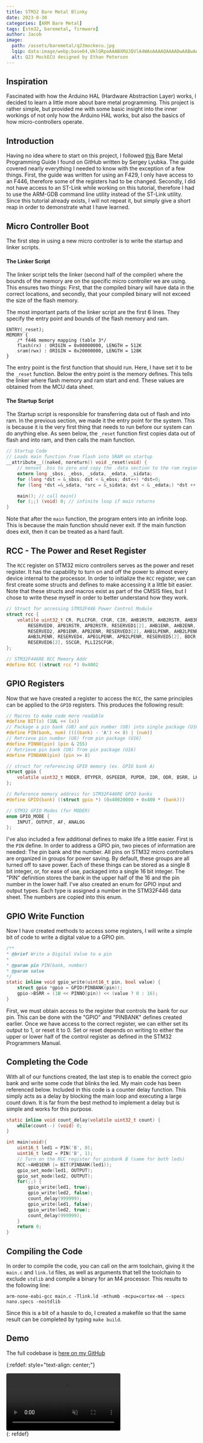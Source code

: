 ```yaml
---
title: STM32 Bare Metal Blinky
date: 2023-8-30
categories: [ARM Bare Metal]
tags: [stm32, baremetal, firmware]
author: Jacob
image:
  path: /assets/baremetal/q23mockecu.jpg
  lqip: data:image/webp;base64,UklGRpoAAABXRUJQVlA4WAoAAAAQAAAADwAABwAAQUxQSDIAAAARL0AmbZurmr57yyIiqE8oiG0bejIYEQTgqiDA9vqnsUSI6H+oAERp2HZ65qP/VIAWAFZQOCBCAAAA8AEAnQEqEAAIAAVAfCWkAALp8sF8rgRgAP7o9FDvMCkMde9PK7euH5M1m6VWoDXf2FkP3BqV0ZYbO6NA/VFIAAAA
  alt: Q23 MockECU designed by Ethan Peterson
---
```


## Inspiration

Fascinated with how the Arduino HAL (Hardware Abstraction Layer) works, I decided to learn a little more about bare metal programming. This project is rather simple, but provided me with some basic insight into the inner workings of not only how the Arduino HAL works, but also the basics of how micro-controllers operate.

## Introduction

Having no idea where to start on this project, I followed [this](https://github.com/cpq/bare-metal-programming-guide) Bare Metal Programming Guide I found on GitHub written by Sergey Lyubka. The guide covered nearly everything I needed to know with the exception of a few things. First, the guide was written for using an F429, I only have access to an F446, therefore some of the registers had to be changed. Secondly, I did not have access to an ST-Link while working on this tutorial, therefore I had to use the ARM-GDB command line utility instead of the ST-Link utility. Since this tutorial already exists, I will not repeat it, but simply give a short reap in order to demonstrate what I have learned.

## Micro Controller Boot

The first step in using a new micro controller is to write the startup and linker scripts.

#### The Linker Script

The linker script tells the linker (second half of the compiler) where the bounds of the memory are on the specific micro controller we are using. This ensures two things: First, that the compiled binary will have data in the correct locations, and secondly, that your compiled binary will not exceed the size of the flash memory.

The most important parts of the linker script are the first 6 lines. They specify the entry point and bounds of the flash memory and ram.

```
ENTRY(_reset);
MEMORY {
    /* f446 memory mapping (table 3*/
    flash(rx) : ORIGIN = 0x08000000, LENGTH = 512K
    sram(rwx) : ORIGIN = 0x20000000, LENGTH = 128K
}
```

The entry point is the first function that should run. Here, I have set it to be the `_reset` function. Below the entry point is the memory defines. This tells the linker where flash memory and ram start and end. These values are obtained from the MCU data sheet.

#### The Startup Script

The Startup script is responsible for transferring data out of flash and into ram. In the previous section, we made it the entry point for the system. This is because it is the very first thing that needs to run before our system can do anything else. As seen below, the `_reset` function first copies data out of flash and into ram, and then calls the main function.

```c
// Startup Code
// Loads main function from flash into SRAM on startup
__attribute__((naked, noreturn)) void _reset(void) {
    // menset .bss to zero and copy the .data section to the ram region
    extern long _sbss, _ebss, _sdata, _edata, _sidata;
    for (long *dst = &_sbss; dst < &_ebss; dst++) *dst=0;
    for (long *dst =&_sdata, *src = &_sidata; dst < & _edata;) *dst ++ = *src++;

    main(); // call main()
    for (;;) (void) 0; // infinite loop if main returns
}
```
Note that after the `main` function, the program enters into an infinite loop. This is because the main function should never exit. If the main function does exit, then it can be treated as a hard fault.

## RCC - The Power and Reset Register

The `RCC` register on STM32 micro controllers serves as the power and reset register. It has the capability to turn on and off the power to almost every device internal to the processor. In order to initialize the `RCC` register, we can first create some structs and defines to make accessing it a little bit easier. Note that these structs and macros exist as part of the CMSIS files, but I chose to write these myself in order to better understand how they work.

```c
// Struct for accessing STM32F446 Power Control Module
struct rcc {
    volatile uint32_t CR, PLLCFGR, CFGR, CIR, AHB1RSTR, AHB2RSTR, AHB3RSTR,
        RESERVED0, APB1RSTR, APB2RSTR, RESERVED1[2], AHB1ENR, AHB2ENR, AHB3ENR,
        RESERVED2, APB1ENR, APB2ENR, RESERVED3[2], AHB1LPENR, AHB2LPENR,
        AHB3LPENR, RESERVED4, APB1LPENR, APB2LPENR, RESERVED5[2], BDCR, CSR,
        RESERVED6[2], SSCGR, PLLI2SCFGR;
};

// STM32F446RE RCC Memory Addr
#define RCC ((struct rcc *) 0x4002
```

## GPIO Registers

Now that we have created a register to access the `RCC`, the same principles can be applied to the `GPIO` registers. This produces the following result:

```c
// Macros to make code more readable
#define BIT(x) (1UL << (x))
// Package a pin bank (U8) and pin number (U8) into single package (U16)
#define PIN(bank, num) ((((bank) - 'A') << 8) | (num))
// Retrieve pin number (U8) from pin package (U16)
#define PINNO(pin) (pin & 255)
// Retrieve pin bank (U8) from pin package (U16)
#define PINBANK(pin) (pin >> 8)

// struct for referencing GPIO memory (ex. GPIO bank A)
struct gpio {
    volatile uint32_t MODER, OTYPER, OSPEEDR, PUPDR, IDR, ODR, BSRR, LKR, AFR[2];
};

// Reference memory address for STM32F446RE GPIO banks
#define GPIO(bank) ((struct gpio *) (0x40020000 + 0x400 * (bank)))

// STM32 GPIO Modes (for MODER)
enum GPIO_MODE {
    INPUT, OUTPUT, AF, ANALOG
};
```

I've also included a few additional defines to make life a little easier.
First is the `PIN` define. In order to address a GPIO pin, two pieces of information are needed: The pin bank and the number. All pins on STM32 micro controllers are organized in groups for power saving. By default, these groups are all turned off to save power. Each of these things can be stored as a single 8 bit integer, or, for ease of use, packaged into a single 16 bit integer. The "PIN" definition stores the bank in the upper half of the 16 and the pin number in the lower half.
I've also created an enum for GPIO input and output types. Each type is assigned a number in the STM32F446 data sheet. The numbers are copied into this enum.

## GPIO Write Function

Now I have created methods to access some registers, I will write a simple bit of code to write a digital value to a GPIO pin. 

```c
/**
* @brief Write a Digital Value to a pin
* 
* @param pin PIN(bank, number)
* @param value 
*/
static inline void gpio_write(uint16_t pin, bool value) {
    struct gpio *gpio = GPIO(PINBANK(pin));
    gpio->BSRR = (1U << PINNO(pin)) << (value ? 0 : 16);
}
```

First, we must obtain access to the register that controls the bank for our pin. This can be done with the "GPIO" and "PINBANK" defines created earlier. Once we have access to the correct register, we can either set its output to 1, or reset it to 0. Set or reset depends on writing to either the upper or lower half of the control register as defined in the STM32 Programmers Manual.

## Completing the Code

With all of our functions created, the last step is to enable the correct gpio bank and write some code that blinks the led. My main code has been referenced below. Included in this code is a counter delay function. This simply acts as a delay by blocking the main loop and executing a large count down. It is far from the best method to implement a delay but is simple and works for this purpose.

```c
static inline void count_delay(volatile uint32_t count) {
    while(count--) (void) 0;
}

int main(void){
    uint16_t led1 = PIN('B', 0);
    uint16_t led2 = PIN('B', 1);
    // Turn on the RCC register for pinbank B (same for both leds)
    RCC->AHB1ENR |= BIT(PINBANK(led1));
    gpio_set_mode(led1, OUTPUT);
    gpio_set_mode(led2, OUTPUT);
    for(;;) {
        gpio_write(led1, true);
        gpio_write(led2, false);
        count_delay(999999);
        gpio_write(led1, false);
        gpio_write(led2, true);
        count_delay(999999);
    }
    return 0;
}
```

## Compiling the Code

In order to compile the code, you can call on the arm toolchain, giving it the `main.c` and `link.ld` files, as well as arguments that tell the toolchain to exclude `stdlib` and compile a binary for an M4 processor. This results to the following line:

```
arm-none-eabi-gcc main.c -Tlink.ld -mthumb -mcpu=cortex-m4 --specs nano.specs -nostdlib
```

Since this is a bit of a hassle to do, I created a makefile so that the same result can be completed by typing `make build`.

## Demo

The full codebase is [here on my GitHub](https://github.com/Jchisholm204/bare-metal-programming-guide/tree/main/steps/boot)

{:refdef: style="text-align: center;"}
<div class="container">
  <div class="video">
    <video controls muted style="border-radius: 4px;" width="60%" preload="auto">
      <source src="/assets/baremetal/1hz_blink_alternate.mp4" type="video/mp4">
      Your browser does not support the video tag.
    </video>
  </div>
</div>
{: refdef}